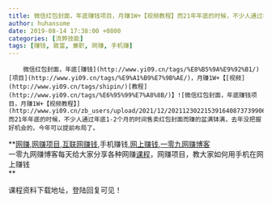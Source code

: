 ```yaml
---
title: 微信红包封面，年底赚钱项目，月赚1W+【视频教程】而21年年底的时候，不少人通过年底1-2个月的时间售卖红包封面而赚的盆满钵满，去年没把握好机会的，今年可以提前布局了。
author: huhansome
date: 2019-08-14 17:38:00 +0800
categories: [流弊技能]
tags: [赚钱, 致富, 兼职, 网赚, 手机赚]
---
```



        微信红包封面，年底[赚钱](http://www.yi09.cn/tags/%E8%B5%9A%E9%92%B1/)[项目](http://www.yi09.cn/tags/%E9%A1%B9%E7%9B%AE/)，月赚1W+【[视频](http://www.yi09.cn/tags/shipin/)[教程](http://www.yi09.cn/tags/%E6%95%99%E7%A8%8B/)】![微信红包封面，年底赚钱项目，月赚1W+【视频教程】](http://www.yi09.cn/zb_users/upload/2021/12/20211230221539164087373990658.png)而21年年底的时候，不少人通过年底1-2个月的时间售卖红包封面而赚的盆满钵满，去年没把握好机会的，今年可以提前布局了。

  

  

  

  

**[网赚](http://www.yi09.cn/tags/%E7%BD%91%E8%B5%9A/),[网赚项目](http://www.yi09.cn/tags/%E7%BD%91%E8%B5%9A%E9%A1%B9%E7%9B%AE/),[互联网赚钱](http://www.yi09.cn/tags/%E4%BA%92%E8%81%94%E7%BD%91%E8%B5%9A%E9%92%B1/),手机赚钱,[网上赚钱](http://www.yi09.cn/tags/%E7%BD%91%E4%B8%8A%E8%B5%9A%E9%92%B1/),[一零九网赚博客](http://www.yi09.cn/tags/%E4%B8%80%E9%9B%B6%E4%B9%9D%E7%BD%91%E8%B5%9A%E5%8D%9A%E5%AE%A2/)  
一零九网赚博客每天给大家分享各种网赚[课程](http://www.yi09.cn/tags/%E8%AF%BE%E7%A8%8B/)，网赚项目，教大家如何用手机在网上赚钱  
**  
  
  

课程资料下载地址，登陆回复可见！

